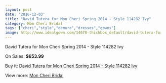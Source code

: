 ```yaml
---
layout: post
date: '2016-12-03'
title: "David Tutera for Mon Cheri Spring 2014 - Style 114282 Ivy"
category: Mon Cheri Bridal
tags: ["cheri","style","demure","dresses","gowns"]
image: http://www.idealgown.com/14678-thickbox_default/david-tutera-for-mon-cheri-spring-2014-style-114282-ivy.jpg
---
```

David Tutera for Mon Cheri Spring 2014 - Style 114282 Ivy

On Sales: **$653.99**
<a href="https://www.idealgown.com/en/mon-cheri-bridal/5894-david-tutera-for-mon-cheri-spring-2014-style-114282-ivy.html"><amp-img layout="responsive" width="600" height="600" src="//www.idealgown.com/14678-thickbox_default/david-tutera-for-mon-cheri-spring-2014-style-114282-ivy.jpg" alt="David Tutera for Mon Cheri Spring 2014 - Style 114282 Ivy 0" /></a>
<a href="https://www.idealgown.com/en/mon-cheri-bridal/5894-david-tutera-for-mon-cheri-spring-2014-style-114282-ivy.html"><amp-img layout="responsive" width="600" height="600" src="//www.idealgown.com/14679-thickbox_default/david-tutera-for-mon-cheri-spring-2014-style-114282-ivy.jpg" alt="David Tutera for Mon Cheri Spring 2014 - Style 114282 Ivy 1" /></a>
<a href="https://www.idealgown.com/en/mon-cheri-bridal/5894-david-tutera-for-mon-cheri-spring-2014-style-114282-ivy.html"><amp-img layout="responsive" width="600" height="600" src="//www.idealgown.com/14680-thickbox_default/david-tutera-for-mon-cheri-spring-2014-style-114282-ivy.jpg" alt="David Tutera for Mon Cheri Spring 2014 - Style 114282 Ivy 2" /></a>

Buy it: [David Tutera for Mon Cheri Spring 2014 - Style 114282 Ivy](https://www.idealgown.com/en/mon-cheri-bridal/5894-david-tutera-for-mon-cheri-spring-2014-style-114282-ivy.html "David Tutera for Mon Cheri Spring 2014 - Style 114282 Ivy")

View more: [Mon Cheri Bridal](https://www.idealgown.com/en/88-mon-cheri-bridal "Mon Cheri Bridal")
